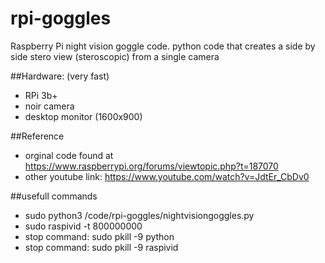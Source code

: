# rpi-goggles
Raspberry Pi night vision goggle code. python code that creates a side by side stero view (steroscopic) from a single camera

##Hardware: (very fast)
- RPi 3b+
- noir camera
- desktop monitor (1600x900)

##Reference
- orginal code found at https://www.raspberrypi.org/forums/viewtopic.php?t=187070
- other youtube link: https://www.youtube.com/watch?v=JdtEr_CbDv0

##usefull commands
- sudo python3 /code/rpi-goggles/nightvisiongoggles.py
- sudo raspivid -t 800000000
- stop command: sudo pkill -9 python
- stop command: sudo pkill -9 raspivid
